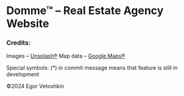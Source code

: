 # Domme™ – Real Estate Agency Website

### Credits:
Images – [Unsplash®](https://unsplash.com/)
Map data – [Google Maps®](https://www.google.com/maps)

Special symbols:
(\*) in commit message means that feature is still in development

©2024 Egor Vetoshkin
